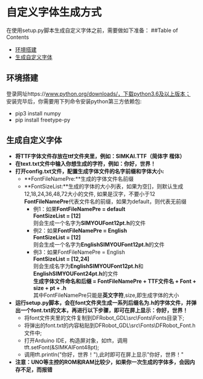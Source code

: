 # 自定义字体生成方式
在使用setup.py脚本生成自定义字体之前，需要做如下准备：
##Table of Contents
* [环境搭建](#环境搭建)
* [生成自定义字体](#生成自定义字体)
## 环境搭建
登录网址https://www.python.org/downloads/，下载python3.6及以上版本；<br>
安装完毕后，你需要用下列命令安装python第三方依赖包: <br>
 * pip3 install numpy
 * pip install freetype-py 

## 生成自定义字体
- **将TTF字体文件存放在ttf文件夹里，例如：SIMKAI.TTF（简体字 楷体）**
- **在text.txt文件中输入你想生成的字符，例如：你好，世界！**
- **打开config.txt文件，配置生成字体文件的名字前缀和字体大小:**
    - **FontFileNamePre:**生成的字体文件名前缀<br>
    - **FontSizeList:**生成的字体的大小列表，如果为空[]，则默认生成12,18,24,36,48,72大小的文件, 如果是汉字，不要小于12<br>
  **FontFileNamePre**代表文件名的前缀，如果为default，则代表无前缀<br>
        - 例1：如果**FontFileNamePre = default**<br>
             **FontSizeList = [12]**<br>
    则会生成一个名字为**SIMYOUFont12pt.h**的文件<br>
        - 例2：如果**FontFileNamePre = English**<br>
             **FontSizeList = [12]**<br>
    则会生成一个名字为**EnglishSIMYOUFont12pt.h**的文件<br>
        - 例3：如果FontFileNamePre = English<br>
             **FontSizeList = [12,24]**<br>
    则会生成名字为**EnglishSIMYOUFont12pt.h**和**EnglishSIMYOUFont24pt.h**的文件<br>
**生成字体文件命名和后缀 = FontFileNamePre + TTF文件名 + Font + size + pt + .h**<br>
其中FontFileNamePre只能是**英文字符**,size,即生成字体的大小<br>
- **运行setup.py脚本，会在font文件夹生成一系列后缀名为.h的字体文件，并弹出一个font.txt的文本，再进行以下步骤，即可在屏上显示：你好，世界！<br>**
    - 将font文件夹里的文件复制到DFRobot_GDL\src\Fonts\Fonts目录下;
    - 将弹出的font.txt的内容粘贴到DFRobot_GDL\src\Fonts\DFRobot_Font.h文件中;
    - 打开Arduino IDE，构造屏对象，如tft，调用tft.setFont(&SIMKAIFont48pt);
    - 调用tft.println("你好，世界！"),此时即可在屏上显示"你好，世界！"
- **注意：UNO等主控的ROM和RAM比较少，如果你一次生成的字体多，会因内存不足，而报错**
